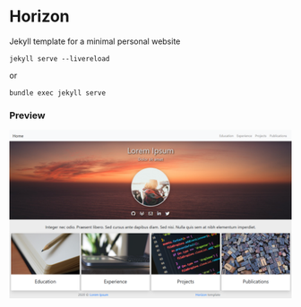 # Horizon
Jekyll template for a minimal personal website

```
jekyll serve --livereload
```
or
```
bundle exec jekyll serve
```

### Preview

![Horizon template](preview.png)
